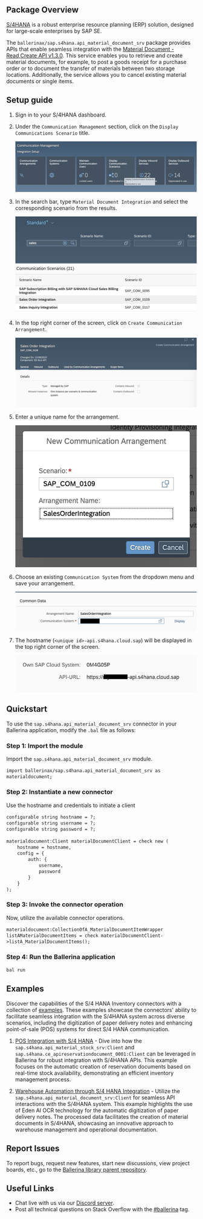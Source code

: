 ## Package Overview

[S/4HANA](https://www.sap.com/india/products/erp/s4hana.html) is a robust enterprise resource planning (ERP) solution,
designed for large-scale enterprises by SAP SE.

The `ballerinax/sap.s4hana.api_material_document_srv` package provides APIs that enable seamless integration with the [Material Document - Read,Create API v1.3.0](https://api.sap.com/api/API_MATERIAL_DOCUMENT_SRV/overview). This service enables you to retrieve and create material documents, for example, to post a goods receipt for a purchase order or to document the transfer of materials between two storage locations. Additionally, the service allows you to cancel existing material documents or single items.

## Setup guide

1. Sign in to your S/4HANA dashboard.

2. Under the `Communication Management` section, click on the `Display Communications Scenario` title.

   ![Display Scenarios](https://raw.githubusercontent.com/ballerina-platform/module-ballerinax-sap/main/docs/setup/3-1-display-scenarios.png)

3. In the search bar, type `Material Document Integration` and select the corresponding scenario from the results.

   ![Search Sales Order](https://raw.githubusercontent.com/ballerina-platform/module-ballerinax-sap/main/docs/setup/3-2-search-sales-order.png)

4. In the top right corner of the screen, click on `Create Communication Arrangement`.

   ![Click Create Arrangement](https://raw.githubusercontent.com/ballerina-platform/module-ballerinax-sap/main/docs/setup/3-3-click-create-arrangement.png)

5. Enter a unique name for the arrangement.

   ![Give Arrangement Name](https://raw.githubusercontent.com/ballerina-platform/module-ballerinax-sap/main/docs/setup/3-4-give-arrangement-name.png)

6. Choose an existing `Communication System` from the dropdown menu and save your arrangement.

   ![Select Existing Communication Arrangement](https://raw.githubusercontent.com/ballerina-platform/module-ballerinax-sap/main/docs/setup/3-5-select-communication-system.png)

7. The hostname (`<unique id>-api.s4hana.cloud.sap`) will be displayed in the top right corner of the screen.

   ![View Hostname](https://raw.githubusercontent.com/ballerina-platform/module-ballerinax-sap/main/docs/setup/3-6-view-hostname.png)

## Quickstart

To use the `sap.s4hana.api_material_document_srv` connector in your Ballerina application, modify the `.bal` file as follows:

### Step 1: Import the module

Import the `sap.s4hana.api_material_document_srv` module.

```ballerina
import ballerinax/sap.s4hana.api_material_document_srv as materialdocument;
```

### Step 2: Instantiate a new connector

Use the hostname and credentials to initiate a client

```ballerina
configurable string hostname = ?;
configurable string username = ?;
configurable string password = ?;

materialdocument:Client materialDocumentClient = check new (
    hostname = hostname,
    config = {
        auth: {
            username,
            password
        }
    }
);
```

### Step 3: Invoke the connector operation

Now, utilize the available connector operations.

```ballerina
materialdocument:CollectionOfA_MaterialDocumentItemWrapper listAMaterialDocumentItems = check materialDocumentClient->listA_MaterialDocumentItems();
```

### Step 4: Run the Ballerina application

```bash
bal run
```

## Examples

Discover the capabilities of the S/4 HANA Inventory connectors with a collection
of [examples](https://github.com/ballerina-platform/module-ballerinax-sap.s4hana.inventory/tree/main/examples). These
examples showcase the connectors' ability to facilitate seamless integration with the S/4HANA system across diverse
scenarios, including the digitization of paper delivery notes and enhancing point-of-sale (POS) systems for direct S/4
HANA communication.

1. [POS Integration with S/4 HANA](https://github.com/ballerina-platform/module-ballerinax-sap.s4hana.qm/tree/main/examples/pos-to-s4hana) -
   Dive into how the `sap.s4hana.api_material_stock_srv:Client` and `sap.s4hana.ce_apireservationdocument_0001:Client`
   can be leveraged in Ballerina for robust integration with S/4HANA APIs. This example focuses on the automatic
   creation of reservation documents based on real-time stock availability, demonstrating an efficient inventory
   management process.

2. [Warehouse Automation through S/4 HANA Integration](https://github.com/ballerina-platform/module-ballerinax-sap.s4hana.qm/tree/main/examples/warehouse-to-s4hana) -
   Utilize the `sap.s4hana.api_material_document_srv:Client` for seamless API interactions with the S/4HANA system. This
   example highlights the use of Eden AI OCR technology for the automatic digitization of paper delivery notes. The
   processed data facilitates the creation of material documents in S/4HANA, showcasing an innovative approach to
   warehouse management and operational documentation.

## Report Issues

To report bugs, request new features, start new discussions, view project boards, etc., go to
the [Ballerina library parent repository](https://github.com/ballerina-platform/ballerina-library).

## Useful Links

- Chat live with us via our [Discord server](https://discord.gg/ballerinalang).
- Post all technical questions on Stack Overflow with the [#ballerina](https://stackoverflow.com/questions/tagged/ballerina) tag.